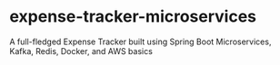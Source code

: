 # expense-tracker-microservices
A full-fledged Expense Tracker built using Spring Boot Microservices, Kafka, Redis, Docker, and AWS basics
